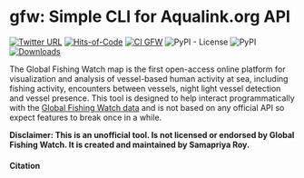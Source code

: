 # gfw: Simple CLI for Aqualink.org API

[![Twitter URL](https://img.shields.io/twitter/follow/samapriyaroy?style=social)](https://twitter.com/intent/follow?screen_name=samapriyaroy)
[![Hits-of-Code](https://hitsofcode.com/github/samapriya/gfw?branch=main)](https://hitsofcode.com/github/samapriya/gfw?branch=main)
[![CI GFW](https://github.com/samapriya/gfw/actions/workflows/CI.yml/badge.svg)](https://github.com/samapriya/gfw/actions/workflows/CI.yml)
![PyPI - License](https://img.shields.io/pypi/l/gfw)
![PyPI](https://img.shields.io/pypi/v/gfw)
[![Downloads](https://pepy.tech/badge/gfw/month)](https://pepy.tech/project/gfw)

The Global Fishing Watch map is the first open-access online platform for visualization and analysis of vessel-based human activity at sea, including fishing activity, encounters between vessels, night light vessel detection and vessel presence. This tool is designed to help interact programmatically with the [Global Fishing Watch data](https://globalfishingwatch.org/datasets-and-code/) and is not based on any official API so expect features to break once in a while.

**Disclaimer: This is an unofficial tool. Is not licensed or endorsed by Global Fishing Watch. It is created and maintained by Samapriya Roy.**


#### Citation

```
```
